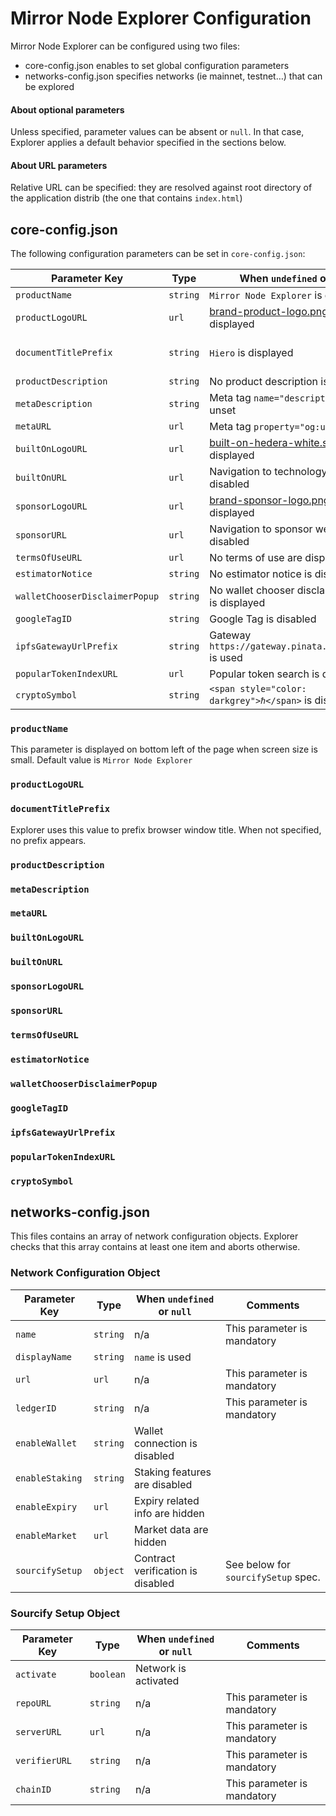 # Mirror Node Explorer Configuration

Mirror Node Explorer can be configured using two files:
- core-config.json enables to set global configuration parameters
- networks-config.json specifies networks (ie mainnet, testnet…) that can be explored

#### About optional parameters
Unless specified, parameter values can be absent or `null`. In that case, Explorer applies a default behavior specified in the sections below.

#### About URL parameters
Relative URL can be specified: they are resolved against root directory of the application distrib (the one that contains `index.html`)


## core-config.json

The following configuration parameters can be set in `core-config.json`:

| Parameter Key                  | Type     | When `undefined` or `null`                                                        | Comment                    |
|--------------------------------|----------|-----------------------------------------------------------------------------------|----------------------------|
| `productName`                  | `string` | `Mirror Node Explorer` is displayed                                               |                            |
| `productLogoURL`               | `url`    | [brand-product-logo.png](src/assets/brand-product-logo.png) is displayed          |                            |
| `documentTitlePrefix`          | `string` | `Hiero` is displayed                                                              | Set to `""` to hide prefix |
| `productDescription`           | `string` | No product description is displayed                                               |                            |
| `metaDescription`              | `string` | Meta tag `name="description"` is unset                                            |                            |
| `metaURL`                      | `url`    | Meta tag `property="og:url"` is unset                                             |                            |
| `builtOnLogoURL`               | `url`    | [built-on-hedera-white.svg](src/assets/built-on-hedera-white.svg) is displayed    |                            |
| `builtOnURL`                   | `url`    | Navigation to technology web site is disabled                                     |                            |
| `sponsorLogoURL`               | `url`    | [brand-sponsor-logo.png](src/assets/branding/brand-sponsor-logo.png) is displayed |                            |
| `sponsorURL`                   | `url`    | Navigation to sponsor web site is disabled                                        |                            |
| `termsOfUseURL`                | `url`    | No terms of use are displayed                                                     |                            |
| `estimatorNotice`              | `string` | No estimator notice is displayed                                                  |                            |
| `walletChooserDisclaimerPopup` | `string` | No wallet chooser disclaimer popup is displayed                                   |                            |
| `googleTagID`                  | `string` | Google Tag is disabled                                                            |                            |
| `ipfsGatewayUrlPrefix`         | `string` | Gateway `https://gateway.pinata.cloud/ipfs/` is used                              |                            |
| `popularTokenIndexURL`         | `url`    | Popular token search is disabled                                                  |                            |
| `cryptoSymbol`                 | `string` | `<span style="color: darkgrey">ℏ</span>` is displayed                             |                            |


### `productName`
This parameter is displayed on bottom left of the page when screen size is small.
Default value is `Mirror Node Explorer`

### `productLogoURL`

### `documentTitlePrefix`
Explorer uses this value to prefix browser window title.
When not specified, no prefix appears.

### `productDescription`

### `metaDescription`

### `metaURL`

### `builtOnLogoURL`

### `builtOnURL`

### `sponsorLogoURL`

### `sponsorURL`

### `termsOfUseURL`

### `estimatorNotice`

### `walletChooserDisclaimerPopup`

### `googleTagID`

### `ipfsGatewayUrlPrefix`

### `popularTokenIndexURL`

### `cryptoSymbol`



## networks-config.json

This files contains an array of network configuration objects.
Explorer checks that this array contains at least one item and aborts otherwise.

### Network Configuration Object

| Parameter Key   | Type     | When `undefined` or `null`        | Comments                            |
|-----------------|----------|-----------------------------------|-------------------------------------|
| `name`          | `string` | n/a                               | This parameter is mandatory         |
| `displayName`   | `string` | `name` is used                    |                                     |
| `url`           | `url`    | n/a                               | This parameter is mandatory         |
| `ledgerID`      | `string` | n/a                               | This parameter is mandatory         |
| `enableWallet`  | `string` | Wallet connection is disabled     |                                     |
| `enableStaking` | `string` | Staking features are disabled     |                                     |
| `enableExpiry`  | `url`    | Expiry related info are hidden    |                                     |
| `enableMarket`  | `url`    | Market data are hidden            |                                     |
| `sourcifySetup` | `object` | Contract verification is disabled | See below for `sourcifySetup` spec. |


### Sourcify Setup Object

| Parameter Key | Type      | When `undefined` or `null` | Comments                    |
|---------------|-----------|----------------------------|-----------------------------|
| `activate`    | `boolean` | Network is activated       |                             |
| `repoURL`     | `string`  | n/a                        | This parameter is mandatory |
| `serverURL`   | `url`     | n/a                        | This parameter is mandatory |
| `verifierURL` | `string`  | n/a                        | This parameter is mandatory |
| `chainID`     | `string`  | n/a                        | This parameter is mandatory |



